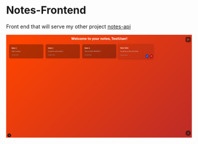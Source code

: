 # Notes-Frontend

Front end that will serve my other project [notes-api](https://github.com/WhoisCipher/notes-api)

![Notes-Frontend](public/notes.png)


